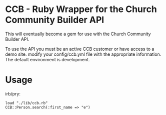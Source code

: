 CCB - Ruby Wrapper for the Church Community Builder API
===

This will eventually become a gem for use with the Church Community Builder API.

To use the API you must be an active CCB customer or have access to a demo site.
modify your config/ccb.yml file with the appropriate information. The
default environment is development.

Usage
====

irb/pry:

```
load "./lib/ccb.rb"
CCB::Person.search(:first_name => "e")
```

